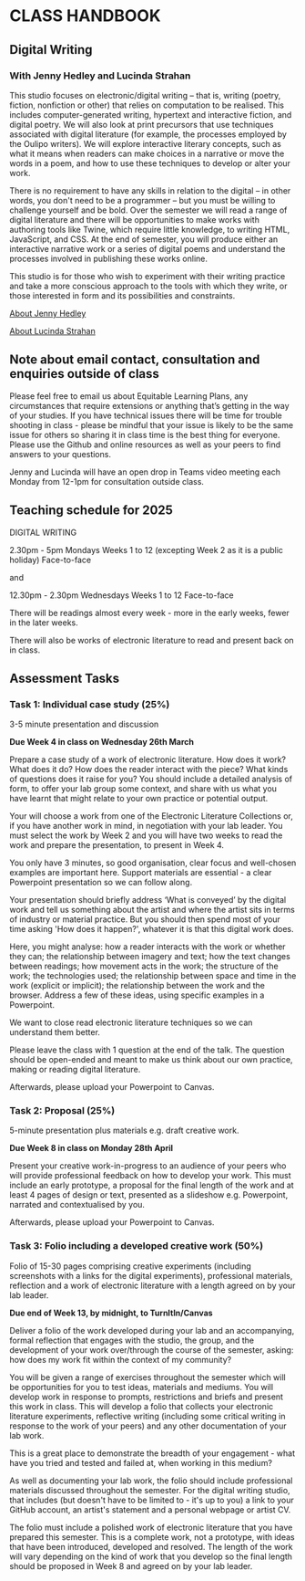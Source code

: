 # CLASS HANDBOOK

## Digital Writing

### With Jenny Hedley and Lucinda Strahan

This studio focuses on electronic/digital writing – that is, writing (poetry, fiction, nonfiction or other) that relies on computation to be realised. This includes computer-generated writing, hypertext and interactive fiction, and digital poetry. We will also look at print precursors that use techniques associated with digital literature (for example, the processes employed by the Oulipo writers). We will explore interactive literary concepts, such as what it means when readers can make choices in a narrative or move the words in a poem, and how to use these techniques to develop or alter your work.

There is no requirement to have any skills in relation to the digital – in other words, you don't need to be a programmer – but you must be willing to challenge yourself and be bold. Over the semester we will read a range of digital literature and there will be opportunities to make works with authoring tools like Twine, which require little knowledge, to writing HTML, JavaScript, and CSS. At the end of semester, you will produce either an interactive narrative work or a series of digital poems and understand the processes involved in publishing these works online.

This studio is for those who wish to experiment with their writing practice and take a more conscious approach to the tools with which they write, or those interested in form and its possibilities and constraints. 

[About Jenny Hedley](https://jennyhedley.github.io/)

[About Lucinda Strahan](https://linktr.ee/lucindastrahan?ltsid=014ea752-61f7-47f7-896a-d216e970ac0d)

## Note about email contact, consultation and enquiries outside of class

Please feel free to email us about Equitable Learning Plans, any circumstances that require extensions or anything that’s getting in the way of your studies. If you have technical issues there will be time for trouble shooting in class - please be mindful that your issue is likely to be the same issue for others so sharing it in class time is the best thing for everyone. Please use the Github and online resources as well as your peers to find answers to your questions.
 
Jenny and Lucinda will have an open drop in Teams video meeting each Monday from 12-1pm for consultation outside class.

## Teaching schedule for 2025

DIGITAL WRITING

2.30pm - 5pm Mondays
Weeks 1 to 12 (excepting Week 2 as it is a public holiday)
Face-to-face 

and

12.30pm - 2.30pm Wednesdays
Weeks 1 to 12
Face-to-face

There will be readings almost every week - more in the early weeks, fewer in the later weeks.

There will also be works of electronic literature to read and present back on in class.

## Assessment Tasks

### Task 1: Individual case study (25%)

3-5 minute presentation and discussion

**Due Week 4 in class on Wednesday 26th March**

Prepare a case study of a work of electronic literature. How does it work? What does it do? How does the reader interact with the piece? What kinds of questions does it raise for you? You should include a detailed analysis of form, to offer your lab group some context, and share with us what you have learnt that might relate to your own practice or potential output.

Your will choose a work from one of the Electronic Literature Collections or, if you have another work in mind, in negotiation with your lab leader. You must select the work by Week 2 and you will have two weeks to read the work and prepare the presentation, to present in Week 4.

You only have 3 minutes, so good organisation, clear focus and well-chosen examples are important here. Support materials are essential - a clear Powerpoint presentation so we can follow along.

Your presentation should briefly address ‘What is conveyed’ by the digital work and tell us something about the artist and where the artist sits in terms of industry or material practice. But you should then spend most of your time asking 'How does it happen?', whatever it is that this digital work does.

Here, you might analyse: how a reader interacts with the work or whether they can; the relationship between imagery and text; how the text changes between readings; how movement acts in the work; the structure of the work; the technologies used; the relationship between space and time in the work (explicit or implicit); the relationship between the work and the browser. Address a few of these ideas, using specific examples in a Powerpoint.

We want to close read electronic literature techniques so we can understand them better.

Please leave the class with 1 question at the end of the talk. The question should be open-ended and meant to make us think about our own practice, making or reading digital literature.

Afterwards, please upload your Powerpoint to Canvas.

### Task 2: Proposal (25%)

5-minute presentation plus materials e.g. draft creative work.

**Due Week 8 in class on Monday 28th April**

Present your creative work-in-progress to an audience of your peers who will provide professional feedback on how to develop your work. This must include an early prototype, a proposal for the final length of the work and at least 4 pages of design or text, presented as a slideshow e.g. Powerpoint, narrated and contextualised by you.

Afterwards, please upload your Powerpoint to Canvas.

### Task 3: Folio including a developed creative work (50%)

Folio of 15-30 pages comprising creative experiments (including screenshots with a links for the digital experiments), professional materials, reflection and a work of electronic literature with a length agreed on by your lab leader.

**Due end of Week 13, by midnight, to TurnItIn/Canvas**

Deliver a folio of the work developed during your lab and an accompanying, formal reflection that engages with the studio, the group, and the development of your work over/through the course of the semester, asking: how does my work fit within the context of my community?

You will be given a range of exercises throughout the semester which will be opportunities for you to test ideas, materials and mediums. You will develop work in response to prompts, restrictions and briefs and present this work in class. This will develop a folio that collects your electronic literature experiments, reflective writing (including some critical writing in response to the work of your peers) and any other documentation of your lab work.

This is a great place to demonstrate the breadth of your engagement - what have you tried and tested and failed at, when working in this medium?

As well as documenting your lab work, the folio should include professional materials discussed throughout the semester. For the digital writing studio, that includes (but doesn't have to be limited to - it's up to you) a link to your GitHub account, an artist's statement and a personal webpage or artist CV.

The folio must include a polished work of electronic literature that you have prepared this semester. This is a complete work, not a prototype, with ideas that have been introduced, developed and resolved. The length of the work will vary depending on the kind of work that you develop so the final length should be proposed in Week 8 and agreed on by your lab leader.
